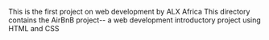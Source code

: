 This is the first project on web development by ALX Africa
This directory contains the AirBnB project-- a web development introductory project using HTML and CSS
